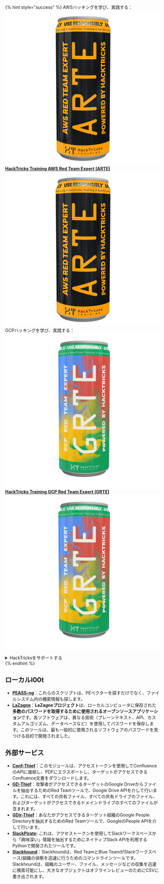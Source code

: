 {% hint style="success" %}
AWSハッキングを学び、実践する：<img src="/.gitbook/assets/arte.png" alt="" data-size="line">[**HackTricks Training AWS Red Team Expert (ARTE)**](https://training.hacktricks.xyz/courses/arte)<img src="/.gitbook/assets/arte.png" alt="" data-size="line">\
GCPハッキングを学び、実践する：<img src="/.gitbook/assets/grte.png" alt="" data-size="line">[**HackTricks Training GCP Red Team Expert (GRTE)**<img src="/.gitbook/assets/grte.png" alt="" data-size="line">](https://training.hacktricks.xyz/courses/grte)

<details>

<summary>HackTricksをサポートする</summary>

* [**サブスクリプションプラン**](https://github.com/sponsors/carlospolop)を確認してください！
* **💬 [**Discordグループ**](https://discord.gg/hRep4RUj7f)または[**Telegramグループ**](https://t.me/peass)に参加するか、**Twitter** 🐦 [**@hacktricks\_live**](https://twitter.com/hacktricks\_live)**をフォローしてください。**
* **[**HackTricks**](https://github.com/carlospolop/hacktricks)および[**HackTricks Cloud**](https://github.com/carlospolop/hacktricks-cloud)のGitHubリポジトリにPRを提出してハッキングトリックを共有してください。**

</details>
{% endhint %}


## **ローカルl00t**

* [**PEASS-ng**](https://github.com/carlospolop/PEASS-ng)：これらのスクリプトは、PEベクターを探すだけでなく、ファイルシステム内の機密情報も探します。
* [**LaZagne**](https://github.com/AlessandroZ/LaZagne)：**LaZagneプロジェクト**は、ローカルコンピュータに保存された**多数のパスワードを取得するために使用されるオープンソースアプリケーション**です。各ソフトウェアは、異なる技術（プレーンテキスト、API、カスタムアルゴリズム、データベースなど）を使用してパスワードを保存します。このツールは、最も一般的に使用されるソフトウェアのパスワードを見つける目的で開発されました。

## **外部サービス**

* [**Conf-Thief**](https://github.com/antman1p/Conf-Thief)：このモジュールは、アクセストークンを使用してConfluenceのAPIに接続し、PDFにエクスポートし、ターゲットがアクセスできるConfluence文書をダウンロードします。
* [**GD-Thief**](https://github.com/antman1p/GD-Thief)：攻撃者がアクセスできるターゲットのGoogle Driveからファイルを抽出するためのRed Teamツールで、Google Drive APIを介して行います。これには、すべての共有ファイル、すべての共有ドライブのファイル、およびターゲットがアクセスできるドメインドライブのすべてのファイルが含まれます。
* [**GDir-Thief**](https://github.com/antman1p/GDir-Thief)：あなたがアクセスできるターゲット組織のGoogle People Directoryを抽出するためのRed Teamツールで、GoogleのPeople APIを介して行います。
* [**SlackPirate**](https://github.com/emtunc/SlackPirate)**:** これは、アクセストークンを使用してSlackワークスペースから「興味深い」情報を抽出するためにネイティブSlack APIを利用するPythonで開発されたツールです。
*   [**Slackhound**](https://github.com/BojackThePillager/Slackhound)：Slackhoundは、Red TeamとBlue TeamがSlackワークスペース/組織の偵察を迅速に行うためのコマンドラインツールです。Slackhoundは、組織のユーザー、ファイル、メッセージなどの収集を迅速に検索可能にし、大きなオブジェクトはオフラインレビューのためにCSVに書き出されます。
